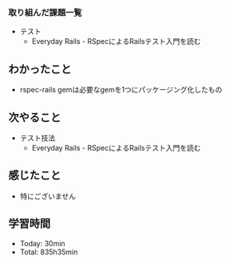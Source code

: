 ### 取り組んだ課題一覧
- テスト
  - Everyday Rails - RSpecによるRailsテスト入門を読む
## わかったこと
- rspec-rails gemは必要なgemを1つにパッケージング化したもの
## 次やること
- テスト技法
  - Everyday Rails - RSpecによるRailsテスト入門を読む
## 感じたこと
- 特にございません
## 学習時間
- Today: 30min
- Total: 835h35min